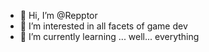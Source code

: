 - 👋 Hi, I’m @Repptor
- 👀 I’m interested in all facets of game dev
- 🌱 I’m currently learning ... well... everything

<!---
Repptor/Repptor is a ✨ special ✨ repository because its `README.md` (this file) appears on your GitHub profile.
You can click the Preview link to take a look at your changes.
--->
